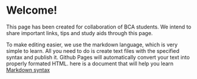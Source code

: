 # Welcome!

This page has been created for collaboration of BCA students.
We intend to share important links, tips and study aids through this page.

To make editing easier, we use the markdown language, which is very simple to learn.
All you need to do is create text files with the specified syntax and publish it. 
Github Pages will automatically convert your text into properly formated HTML.
here is a document that will help you learn [Markdown syntax](https://guides.github.com/features/mastering-markdown/)
